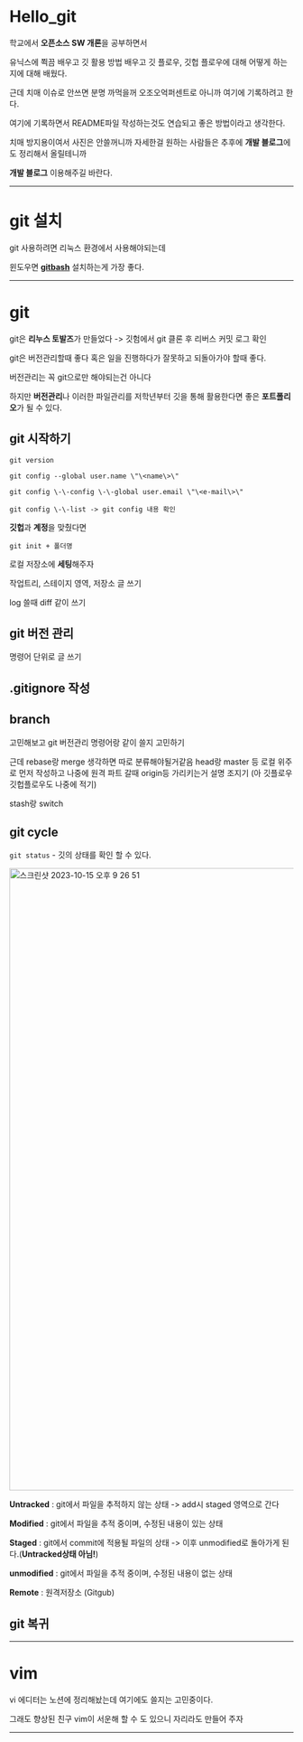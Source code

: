 # Hello_git

학교에서 **오픈소스 SW 개론**을 공부하면서 

유닉스에 쬑끔 배우고 깃 활용 방법 배우고 깃 플로우, 깃헙 플로우에 대해 어떻게 하는지에 대해 배웠다.

근데 치매 이슈로 안쓰면 분명 까먹을꺼 오조오억퍼센트로 아니까 여기에 기록하려고 한다.

여기에 기록하면서 README파일 작성하는것도 연습되고 좋은 방법이라고 생각한다.

치매 방지용이여서 사진은 안쓸꺼니까 자세한걸 원하는 사람들은 추후에 **개발 블로그**에도 정리해서 올릴테니까 

**개발 블로그** 이용해주길 바란다.








---
# git 설치

git 사용하려면 리눅스 환경에서 사용해야되는데 

윈도우면 **[gitbash](https://git-scm.com/ "wsl이나 우분투, SVM 설정등 마음 조리지 말자")** 설치하는게 가장 좋다.

---
# git 

git은 **리누스 토발즈**가 만들었다 -> 깃험에서 git 클론 후 리버스 커밋 로그 확인

git은 버전관리할때 좋다 혹은 일을 진행하다가 잘못하고 되돌아가야 할때 좋다.

버전관리는 꼭 git으로만 해야되는건 아니다

하지만 **버전관리**나 이러한 파일관리를 저학년부터 깃을 통해 활용한다면 좋은 **포트폴리오**가 될 수 있다.


## git 시작하기

`git version `

`git config --global user.name \"\<name\>\"`

`git config \-\-config \-\-global user.email \"\<e-mail\>\" `

`git config \-\-list -> git config 내용 확인`

**깃헙**과 **계정**을 맞췄다면

`git init + 폴더명`

 로컬 저장소에 **세팅**해주자

작업트리, 스테이지 영역, 저장소 글 쓰기

log 쓸때 diff 같이 쓰기

## git 버전 관리

명령어 단위로 글 쓰기



## .gitignore 작성

## branch

고민해보고 git 버전관리 명령어랑 같이 쓸지 고민하기

근데 rebase랑 merge 생각하면 따로 분류해야될거같음
head랑 master 등 로컬 위주로 먼저 작성하고 나중에 원격 파트 갈때 origin등 가리키는거 설명 조지기 (아 깃플로우 깃헙플로우도 나중에 적기)

stash랑 switch 




## git cycle

`git status` - 깃의 상태를 확인 할 수 있다.

<img width="1102" alt="스크린샷 2023-10-15 오후 9 26 51" src="https://github.com/cod0216/Hello_git/assets/83526046/c7bf64f6-43c0-4c83-9ef4-c4860a94baad">


**Untracked** : git에서 파일을 추적하지 않는 상태 -> add시 staged 영역으로 간다

**Modified** : git에서 파일을 추적 중이며, 수정된 내용이 있는 상태

**Staged** : git에서 commit에 적용될 파일의 상태 -> 이후 unmodified로 돌아가게 된다.(**Untracked상태 아님\!**)

**unmodified** : git에서 파일을 추적 중이며, 수정된 내용이 없는 상태

**Remote** : 원격저장소 (Gitgub)

## git 복귀






---

# vim 

vi 에디터는 노션에 정리해놨는데 여기에도 쓸지는 고민중이다.

그래도 향상된 친구 vim이 서운해 할 수 도 있으니 자리라도 만들어 주자

---







